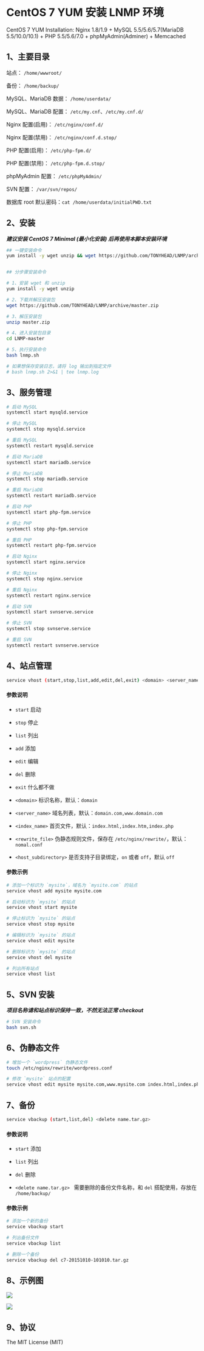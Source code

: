 CentOS 7 YUM 安装 LNMP 环境
=======

CentOS 7 YUM Installation: Nginx 1.8/1.9 + MySQL 5.5/5.6/5.7(MariaDB 5.5/10.0/10.1) + PHP 5.5/5.6/7.0 + phpMyAdmin(Adminer) + Memcached

## 1、主要目录

站点： `/home/wwwroot/`

备份： `/home/backup/`

MySQL、MariaDB 数据： `/home/userdata/`

MySQL、MariaDB 配置： `/etc/my.cnf`、`/etc/my.cnf.d/`

Nginx 配置(启用)： `/etc/nginx/conf.d/`

Nginx 配置(禁用)： `/etc/nginx/conf.d.stop/`

PHP 配置(启用)： `/etc/php-fpm.d/`

PHP 配置(禁用)： `/etc/php-fpm.d.stop/`

phpMyAdmin 配置： `/etc/phpMyAdmin/`

SVN 配置： `/var/svn/repos/`

数据库 root 默认密码：`cat /home/userdata/initialPWD.txt`

## 2、安装

***建议安装 CentOS 7 Minimal (最小化安装) 后再使用本脚本安装环境***

```bash
## 一键安装命令
yum install -y wget unzip && wget https://github.com/TONYHEAD/LNMP/archive/master.zip -O LNMP.zip && unzip LNMP.zip && cd LNMP-master && bash lnmp.sh


## 分步骤安装命令

# 1、安装 wget 和 unzip
yum install -y wget unzip

# 2、下载并解压安装包
wget https://github.com/TONYHEAD/LNMP/archive/master.zip

# 3、解压安装包
unzip master.zip

# 4、进入安装包目录
cd LNMP-master

# 5、执行安装命令
bash lnmp.sh

# 如果想保存安装日志，请将 log 输出到指定文件
# bash lnmp.sh 2>&1 | tee lnmp.log
```

## 3、服务管理

```bash
# 启动 MySQL
systemctl start mysqld.service

# 停止 MySQL
systemctl stop mysqld.service

# 重启 MySQL
systemctl restart mysqld.service

# 启动 MariaDB
systemctl start mariadb.service

# 停止 MariaDB
systemctl stop mariadb.service

# 重启 MariaDB
systemctl restart mariadb.service

# 启动 PHP
systemctl start php-fpm.service

# 停止 PHP
systemctl stop php-fpm.service

# 重启 PHP
systemctl restart php-fpm.service

# 启动 Nginx
systemctl start nginx.service

# 停止 Nginx
systemctl stop nginx.service

# 重启 Nginx
systemctl restart nginx.service

# 启动 SVN
systemctl start svnserve.service

# 停止 SVN
systemctl stop svnserve.service

# 重启 SVN
systemctl restart svnserve.service
```

## 4、站点管理

```bash
service vhost (start,stop,list,add,edit,del,exit) <domain> <server_name> <index_name> <rewrite_file> <host_subdirectory>
```

#### 参数说明

 - `start` 启动

 - `stop` 停止

 - `list` 列出

 - `add` 添加

 - `edit` 编辑

 - `del` 删除

 - `exit` 什么都不做

 - `<domain>` 标识名称，默认：`domain`

 - `<server_name>` 域名列表，默认：`domain.com,www.domain.com`

 - `<index_name>` 首页文件，默认：`index.html,index.htm,index.php`

 - `<rewrite_file>` 伪静态规则文件，保存在 `/etc/nginx/rewrite/`，默认：`nomal.conf`

 - `<host_subdirectory>` 是否支持子目录绑定，`on` 或者 `off`，默认 `off`

#### 参数示例

```bash
# 添加一个标识为 `mysite`，域名为 `mysite.com` 的站点
service vhost add mysite mysite.com

# 启动标识为 `mysite` 的站点
service vhost start mysite

# 停止标识为 `mysite` 的站点
service vhost stop mysite

# 编辑标识为 `mysite` 的站点
service vhost edit mysite

# 删除标识为 `mysite` 的站点
service vhost del mysite

# 列出所有站点
service vhost list
```

## 5、SVN 安装

***项目名称请和站点标识保持一致，不然无法正常 checkout***

```bash
# SVN 安装命令
bash svn.sh
```


## 6、伪静态文件

```bash
# 增加一个 `wordpress` 伪静态文件
touch /etc/nginx/rewrite/wordpress.conf

# 修改 `mysite` 站点的配置
service vhost edit mysite mysite.com,www.mysite.com index.html,index.php,default.php wordpress.conf on
```

## 7、备份

```bash
service vbackup (start,list,del) <delete name.tar.gz>
```

#### 参数说明

 - `start` 添加

 - `list` 列出

 - `del` 删除

 - `<delete name.tar.gz> ` 需要删除的备份文件名称，和 `del` 搭配使用，存放在 `/home/backup/`

#### 参数示例

```bash
# 添加一个新的备份
service vbackup start

# 列出备份文件
service vbackup list

# 删除一个备份
service vbackup del c7-20151010-101010.tar.gz
```

## 8、示例图

![](http://i13.piimg.com/1b0ce6885457c95b.png)

![](http://i13.piimg.com/184a2be1381e39a5.png)


## 9、协议

The MIT License (MIT)
